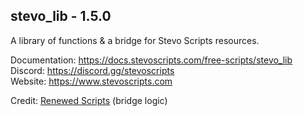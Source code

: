 ## stevo_lib - 1.5.0
A library of functions & a bridge for Stevo Scripts resources.

Documentation: https://docs.stevoscripts.com/free-scripts/stevo_lib
<br>
Discord: https://discord.gg/stevoscripts
<br>
Website: https://www.stevoscripts.com


Credit: [Renewed Scripts](https://github.com/Renewed-Scripts) (bridge logic)
